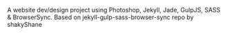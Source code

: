 A website dev/design project using Photoshop, Jekyll, Jade, GulpJS, SASS & BrowserSync. Based on jekyll-gulp-sass-browser-sync repo by shakyShane 
